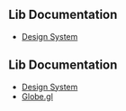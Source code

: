 ## Lib Documentation

- [Design System](https://material.angular.io/components/categories)

## Lib Documentation

- [Design System](https://material.angular.io/components/categories)
- [Globe.gl](https://github.com/vasturiano/globe.gl)
